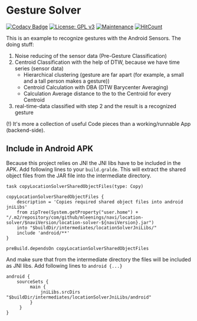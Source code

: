 # Gesture Solver
[![Codacy Badge](https://api.codacy.com/project/badge/Grade/98ca663bec894044971be473ef6f8069)](https://www.codacy.com/manual/mleenings/gestureSolver?utm_source=github.com&amp;utm_medium=referral&amp;utm_content=mleenings/gestureSolver&amp;utm_campaign=Badge_Grade)
[![License: GPL v3](https://img.shields.io/badge/License-GPLv3-blue.svg)](https://www.gnu.org/licenses/gpl-3.0) 
[![Maintenance](https://img.shields.io/badge/Maintained%3F-yes-green.svg)](https://github.com/mleenings/gestureSolver/graphs/commit-activity)
[![HitCount](http://hits.dwyl.io/mleenings/gestureSolver.svg)](http://hits.dwyl.io/mleenings/gestureSolver)

This is an example to recognize gestures with the Android Sensors.
The doing stuff:
1) Noise reducing of the sensor data (Pre-Gesture Classification)
2) Centroid Classification with the help of DTW, because we have time series (sensor data)
    -  Hierarchical clustering (gesture are far apart (for example, a small and a tall person makes a gesture))
    - Centroid Calculation with DBA (DTW Barycenter Averaging)
    - Calculation Average distance to the to the Centroid for every Centroid
3) real-time-data classified with step 2 and the result is a recognized gesture

(!) It's more a collection of useful Code pieces than a working/runnable App (backend-side). 

## Include in Android APK

Because this project relies on JNI the JNI libs have to be included in the APK. Add following lines to your `build.gralde`.
This will extract the shared object files from the JAR file into the intermediate directory.

```
task copyLocationSolverSharedObjectFiles(type: Copy)

copyLocationSolverSharedObjectFiles {
    description = 'Copies required shared object files into android jniLibs'
    from zipTree(System.getProperty("user.home") + "/.m2/repository/com/github/mleenings/navi/location-solver/$naviVersion/location-solver-${naviVersion}.jar")
    into "$buildDir/intermediates/locationSolverJniLibs/"
    include 'android/**'
}

preBuild.dependsOn copyLocationSolverSharedObjectFiles

```

And make sure that from the intermediate directory the files will be included as JNI libs. Add following lines to `android {...}`
```
android {
    sourceSets {
         main {
             jniLibs.srcDirs "$buildDir/intermediates/locationSolverJniLibs/android"
         }
     }
}
```
